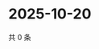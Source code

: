 # 2025-10-20

共 0 条

<!-- BEGIN ZHIHUQUESTIONS -->
<!-- 最后更新时间 Mon Oct 20 2025 21:23:58 GMT+0800 (China Standard Time) -->

<!-- END ZHIHUQUESTIONS -->
